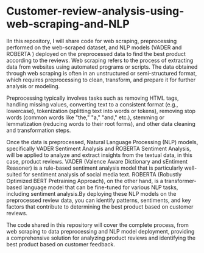 # Customer-review-analysis-using-web-scraping-and-NLP
IIn this repository, I will share code for web scraping, preprocessing performed on the web-scraped dataset, and NLP models (VADER and ROBERTA ) deployed on the preprocessed data to find the best product according to the reviews. Web scraping refers to the process of extracting data from websites using automated programs or scripts. The data obtained through web scraping is often in an unstructured or semi-structured format, which requires preprocessing to clean, transform, and prepare it for further analysis or modeling.

Preprocessing typically involves tasks such as removing HTML tags, handling missing values, converting text to a consistent format (e.g., lowercase), tokenization (splitting text into words or tokens), removing stop words (common words like "the," "a," "and," etc.), stemming or lemmatization (reducing words to their root forms), and other data cleaning and transformation steps.

Once the data is preprocessed, Natural Language Processing (NLP) models, specifically VADER Sentiment Analysis and ROBERTA Sentiment Analysis, will be applied to analyze and extract insights from the textual data, in this case, product reviews. VADER (Valence Aware Dictionary and sEntiment Reasoner) is a rule-based sentiment analysis model that is particularly well-suited for sentiment analysis of social media text. ROBERTA (Robustly Optimized BERT Pretraining Approach), on the other hand, is a transformer-based language model that can be fine-tuned for various NLP tasks, including sentiment analysis.By deploying these NLP models on the preprocessed review data, you can identify patterns, sentiments, and key factors that contribute to determining the best product based on customer reviews.

The code shared in this repository will cover the complete process, from web scraping to data preprocessing and NLP model deployment, providing a comprehensive solution for analyzing product reviews and identifying the best product based on customer feedback.
